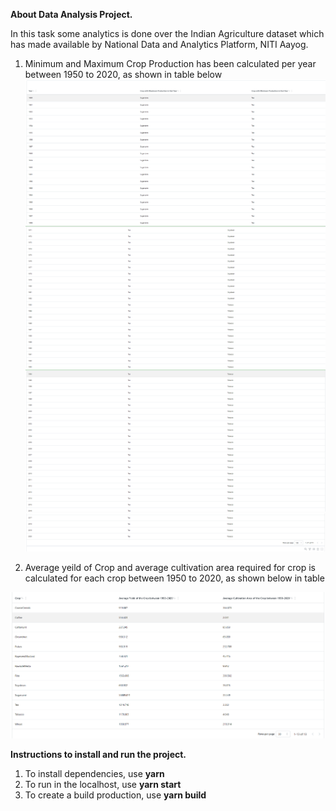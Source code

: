 **About Data Analysis Project.**

In this task some analytics is done over the Indian Agriculture dataset which has made available by National Data and Analytics Platform, NITI Aayog.

1) Minimum and Maximum Crop Production has been calculated per year between 1950 to 2020, as shown in table below
![alt text](image-1.png)
![alt text](image-6.png)
![alt text](image-7.png)
![alt text](image-8.png)


2) Average yeild of Crop and average cultivation area required for crop is calculated for each crop between 1950 to 2020, as shown below in table

![alt text](image.png)

**Instructions to install and run the project.**
1) To install dependencies, use **yarn**
2) To run in the localhost, use **yarn start**
3) To create a build production, use **yarn build**

